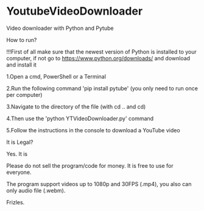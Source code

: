 # YoutubeVideoDownloader
Video downloader with Python and Pytube

How to run?

!!!First of all make sure that the newest version of Python is installed to your computer, if not go to https://www.python.org/downloads/ and download and install it

1.Open a cmd, PowerShell or a Terminal

2.Run the following command 'pip install pytube' (you only need to run once per computer)

3.Navigate to the directory of the file (with cd .. and cd)

4.Then use the 'python YTVideoDownloader.py' command

5.Follow the instructions in the console to download a YouTube video


It is Legal?

Yes. It is

Please do not sell the program/code for money. It is free to use for everyone.

The program support videos up to 1080p and 30FPS (.mp4), you also can only audio file (.webm).


Frizles.
